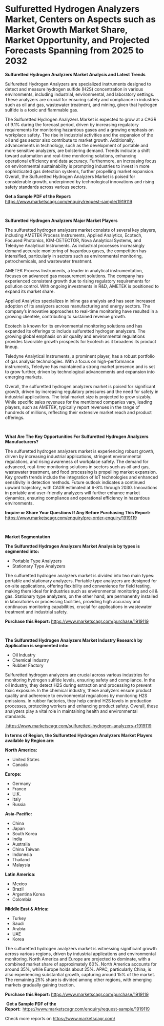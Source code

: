 <p><h1>Sulfuretted Hydrogen Analyzers Market, Centers on Aspects such as Market Growth Market Share, Market Opportunity, and Projected Forecasts Spanning from 2025 to 2032</h1></p><p><strong>Sulfuretted Hydrogen Analyzers Market Analysis and Latest Trends</strong></p>
<p><p>Sulfuretted Hydrogen Analyzers are specialized instruments designed to detect and measure hydrogen sulfide (H2S) concentration in various environments, including industrial, environmental, and laboratory settings. These analyzers are crucial for ensuring safety and compliance in industries such as oil and gas, wastewater treatment, and mining, given that hydrogen sulfide is a toxic and flammable gas.</p><p>The Sulfuretted Hydrogen Analyzers Market is expected to grow at a CAGR of 9.1% during the forecast period, driven by increasing regulatory requirements for monitoring hazardous gases and a growing emphasis on workplace safety. The rise in industrial activities and the expansion of the oil and gas sector also contribute to market growth. Additionally, advancements in technology, such as the development of portable and more sensitive analyzers, are bolstering demand. Trends indicate a shift toward automation and real-time monitoring solutions, enhancing operational efficiency and data accuracy. Furthermore, an increasing focus on environmental sustainability is prompting industries to invest in more sophisticated gas detection systems, further propelling market expansion. Overall, the Sulfuretted Hydrogen Analyzers Market is poised for considerable growth, underpinned by technological innovations and rising safety standards across various sectors.</p></p>
<p><strong>Get a Sample PDF of the Report:&nbsp;</strong> <a href="https://www.marketscagr.com/enquiry/request-sample/1919119?utm_campaign=1789&utm_medium=2&utm_source=Github&utm_content=ia&utm_term=14012025&utm_id=sulfuretted-hydrogen-analyzers">https://www.marketscagr.com/enquiry/request-sample/1919119</a></p>
<p>&nbsp;</p>
<p><strong>Sulfuretted Hydrogen Analyzers Major Market Players</strong></p>
<p><p>The sulfuretted hydrogen analyzers market consists of several key players, including AMETEK Process Instruments, Applied Analytics, Ecotech, Focused Photonics, IGM-DETECTOR, Nova Analytical Systems, and Teledyne Analytical Instruments. As industrial processes increasingly demand accurate monitoring of hazardous gases, the competition has intensified, particularly in sectors such as environmental monitoring, petrochemicals, and wastewater treatment.</p><p>AMETEK Process Instruments, a leader in analytical instrumentation, focuses on advanced gas measurement solutions. The company has experienced consistent growth due to rising regulatory requirements for pollution control. With ongoing investments in R&D, AMETEK is positioned to expand its market share.</p><p>Applied Analytics specializes in inline gas analysis and has seen increased adoption of its analyzers across manufacturing and energy sectors. The company’s innovative approaches to real-time monitoring have resulted in a growing clientele, contributing to sustained revenue growth.</p><p>Ecotech is known for its environmental monitoring solutions and has expanded its offerings to include sulfuretted hydrogen analyzers. The growing global emphasis on air quality and environmental regulations provides favorable growth prospects for Ecotech as it broadens its product lineup.</p><p>Teledyne Analytical Instruments, a prominent player, has a robust portfolio of gas analysis technologies. With a focus on high-performance instruments, Teledyne has maintained a strong market presence and is set to grow further, driven by technological advancements and expansion into emerging markets.</p><p>Overall, the sulfuretted hydrogen analyzers market is poised for significant growth, driven by increasing regulatory pressures and the need for safety in industrial applications. The total market size is projected to grow sizably. While specific sales revenues for the mentioned companies vary, leading players, such as AMETEK, typically report revenues in the range of hundreds of millions, reflecting their extensive market reach and product offerings.</p></p>
<p>&nbsp;</p>
<p><strong>What Are The Key Opportunities For Sulfuretted Hydrogen Analyzers Manufacturers?</strong></p>
<p><p>The sulfuretted hydrogen analyzers market is experiencing robust growth, driven by increasing industrial applications, stringent environmental regulations, and rising awareness of workplace safety. The demand for advanced, real-time monitoring solutions in sectors such as oil and gas, wastewater treatment, and food processing is propelling market expansion. Key growth trends include the integration of IoT technologies and enhanced sensitivity in detection methods. Future outlook indicates a continued upward trajectory, with CAGR estimated at 6-8% through 2030. Innovations in portable and user-friendly analyzers will further enhance market dynamics, ensuring compliance and operational efficiency in hazardous environments.</p></p>
<p><strong>Inquire or Share Your Questions If Any Before Purchasing This Report:</strong> <a href="https://www.marketscagr.com/enquiry/pre-order-enquiry/1919119?utm_campaign=1789&utm_medium=2&utm_source=Github&utm_content=ia&utm_term=14012025&utm_id=sulfuretted-hydrogen-analyzers">https://www.marketscagr.com/enquiry/pre-order-enquiry/1919119</a></p>
<p>&nbsp;</p>
<p><strong>Market Segmentation</strong></p>
<p><strong>The Sulfuretted Hydrogen Analyzers Market Analysis by types is segmented into:</strong></p>
<p><ul><li>Portable Type Analyzers</li><li>Stationary Type Analyzers</li></ul></p>
<p><p>The sulfuretted hydrogen analyzers market is divided into two main types: portable and stationary analyzers. Portable type analyzers are designed for on-site applications, offering flexibility and convenience for field testing, making them ideal for industries such as environmental monitoring and oil & gas. Stationary type analyzers, on the other hand, are permanently installed in laboratories or processing facilities, providing high accuracy and continuous monitoring capabilities, crucial for applications in wastewater treatment and industrial safety.</p></p>
<p><strong>Purchase this Report:&nbsp;</strong><a href="https://www.marketscagr.com/purchase/1919119?utm_campaign=1789&utm_medium=2&utm_source=Github&utm_content=ia&utm_term=14012025&utm_id=sulfuretted-hydrogen-analyzers">https://www.marketscagr.com/purchase/1919119</a></p>
<p>&nbsp;</p>
<p><strong>The Sulfuretted Hydrogen Analyzers Market Industry Research by Application is segmented into:</strong></p>
<p><ul><li>Oil Industry</li><li>Chemical Industry</li><li>Rubber Factory</li></ul></p>
<p><p>Sulfuretted hydrogen analyzers are crucial across various industries for monitoring hydrogen sulfide levels, ensuring safety and compliance. In the oil industry, they detect H2S during extraction and processing to prevent toxic exposure. In the chemical industry, these analyzers ensure product quality and adherence to environmental regulations by monitoring H2S emissions. In rubber factories, they help control H2S levels in production processes, protecting workers and enhancing product safety. Overall, these analyzers play a vital role in maintaining health and environmental standards.</p></p>
<p><a href="https://www.marketscagr.com/sulfuretted-hydrogen-analyzers-r1919119?utm_campaign=1789&utm_medium=2&utm_source=Github&utm_content=ia&utm_term=14012025&utm_id=sulfuretted-hydrogen-analyzers">&nbsp;https://www.marketscagr.com/sulfuretted-hydrogen-analyzers-r1919119</a></p>
<p><strong>In terms of Region, the Sulfuretted Hydrogen Analyzers Market Players available by Region are:</strong></p>
<p>
    <p> <strong> North America: </strong>
        <ul>
            <li>United States</li>
            <li>Canada</li>
        </ul>
        </p> 
    <p> <strong> Europe: </strong>
        <ul>
            <li>Germany</li>
            <li>France</li>
            <li>U.K.</li>
            <li>Italy</li>
            <li>Russia</li>
        </ul>
        </p> 
    <p> <strong> Asia-Pacific: </strong>
        <ul>
            <li>China</li>
            <li>Japan</li>
            <li>South Korea</li>
            <li>India</li>
            <li>Australia</li>
            <li>China Taiwan</li>
            <li>Indonesia</li>
            <li>Thailand</li>
            <li>Malaysia</li>
        </ul>
        </p> 
    <p> <strong> Latin America: </strong>
        <ul>
            <li>Mexico</li>
            <li>Brazil</li>
            <li>Argentina Korea</li>
            <li>Colombia</li>
        </ul>
        </p> 
    <p> <strong> Middle East & Africa: </strong>
        <ul>
            <li>Turkey</li>
            <li>Saudi</li>
            <li>Arabia</li>
            <li>UAE</li>
            <li>Korea</li>
        </ul>
    </p>
    </p>
<p><p>The sulfuretted hydrogen analyzers market is witnessing significant growth across various regions, driven by industrial applications and environmental monitoring. North America and Europe are projected to dominate, with a combined market share of approximately 60%. North America accounts for around 35%, while Europe holds about 25%. APAC, particularly China, is also experiencing substantial growth, capturing around 15% of the market. The remaining 25% share is divided among other regions, with emerging markets gradually gaining traction.</p></p>
<p><strong>Purchase this Report: </strong><a href="https://www.marketscagr.com/purchase/1919119?utm_campaign=1789&utm_medium=2&utm_source=Github&utm_content=ia&utm_term=14012025&utm_id=sulfuretted-hydrogen-analyzers">https://www.marketscagr.com/purchase/1919119</a></p>
<p>&nbsp;<strong>Get a Sample PDF of the Report:&nbsp;&nbsp;</strong><a href="https://www.marketscagr.com/enquiry/request-sample/1919119?utm_campaign=1789&utm_medium=2&utm_source=Github&utm_content=ia&utm_term=14012025&utm_id=sulfuretted-hydrogen-analyzers">https://www.marketscagr.com/enquiry/request-sample/1919119</a></p>
<p><strong></strong></p>
<p>Check more reports on <a href="https://www.marketscagr.com/?utm_campaign=1789&utm_medium=2&utm_source=Github&utm_content=ia&utm_term=14012025&utm_id=sulfuretted-hydrogen-analyzers">https://www.marketscagr.com/</a></p>